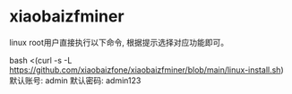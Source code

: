 # xiaobaizfminer
linux
root用户直接执行以下命令, 根据提示选择对应功能即可。

bash <(curl -s -L https://github.com/xiaobaizfone/xiaobaizfminer/blob/main/linux-install.sh)
默认账号: admin 默认密码: admin123

